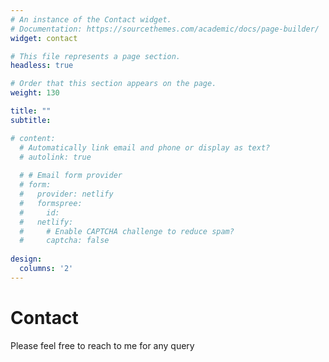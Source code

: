 ```yaml
---
# An instance of the Contact widget.
# Documentation: https://sourcethemes.com/academic/docs/page-builder/
widget: contact

# This file represents a page section.
headless: true

# Order that this section appears on the page.
weight: 130

title: ""
subtitle:

# content:
  # Automatically link email and phone or display as text?
  # autolink: true
  
  # # Email form provider
  # form:
  #   provider: netlify
  #   formspree:
  #     id:
  #   netlify:
  #     # Enable CAPTCHA challenge to reduce spam?
  #     captcha: false
  
design:
  columns: '2'
---
```


  <!-- <section id="contact" class="home-section"> -->
      

<div class="row">
  <div class="col-xs-12 col-md-8 section-heading">
    <h1>Contact</h1>
    <p>Please feel free to reach to me for any query</p>
  </div>
  <!-- <div class="col-xs-12 col-md-8">
    <ul class="fa-ul" itemscope>
      <li>
        <i class="fa-li fa fa-envelope fa-2x" aria-hidden="true"></i>
        <span id="person-email" itemprop="email"><a href="mailto:ritikamangla.rm@gmail.com">ritikamangla.rm@gmail.com</a></span>
      </li>
      <li>
        <i class="fa-li fa fa-phone fa-2x" aria-hidden="true"></i>
        <span id="person-telephone" itemprop="telephone"><a href="tel:&#43;1%20650%20709%207575">&#43;91 650 709 7575</a></span>
      </li>
      <li>
        <i class="fa-li fa fa-map-marker fa-2x" aria-hidden="true"></i>
        <span id="person-address" itemprop="address">Mumbai, India</span>
      </li>      
    </ul>
  </div> -->
</div>